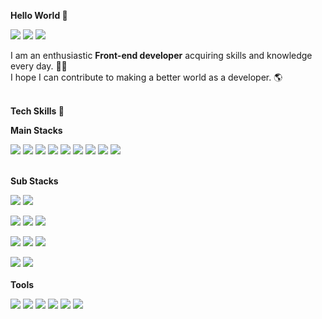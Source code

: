 **Hello World 👋**

<a href="https://velog.io/@jewoo" target="_blank"><img src="https://img.shields.io/badge/Blog-20C997?style=flat-square&logo=Velog&logoColor=white"/></a>
<a href="https://www.linkedin.com/in/jewoo-ham/" target="_blank"><img src="https://img.shields.io/badge/JewooHam-0A66C2?style=flat-square&logo=LinkedIn&logoColor=white"/></a>
<a href="mailto:jeus0630@gmail.com" target="_blank"><img src="https://img.shields.io/badge/jeus0630@gmail.com-EA4335?style=flat-square&logo=Gmail&logoColor=white"/></a>

I am an enthusiastic **Front-end developer** acquiring skills and knowledge every day. 👨‍💻  
I hope I can contribute to making a better world as a developer. 🌎
<br>
<br>

**Tech Skills 💪**
  
**Main Stacks**  

<img src="https://img.shields.io/badge/Next.JS-000000?style=flat-square&logo=Next.JS&logoColor=white"/>&nbsp;<img src="https://img.shields.io/badge/Recoil-764ABC?style=flat-square&logo=Recoil&logoColor=white"/>&nbsp;<img src="https://img.shields.io/badge/React Query-FF4154?style=flat-square&logo=React Query&logoColor=white"/>&nbsp;<img src="https://img.shields.io/badge/TypeScript-3178C6?style=flat-square&logo=TypeScript&logoColor=white"/>&nbsp;<img src="https://img.shields.io/badge/Styled Components-DB7093?style=flat-square&logo=styled-components&logoColor=white"/>&nbsp;<img src="https://img.shields.io/badge/ESLint-4B32C3?style=flat-square&logo=ESLint&logoColor=white"/>&nbsp;<img src="https://img.shields.io/badge/Prettier-F7B93E?style=flat-square&logo=Prettier&logoColor=white"/>&nbsp;<img src="https://img.shields.io/badge/Yarn Berry-2C8EBB?style=flat-square&logo=Yarn&logoColor=white"/>&nbsp;<img src="https://img.shields.io/badge/Vite-646CFF?style=flat-square&logo=Vite&logoColor=white"/>
<br><br>

**Sub Stacks**  

<img src="https://img.shields.io/badge/Ubuntu-295420?style=flat-square&logo=Ubuntu&logoColor=white"/>  

<img src="https://img.shields.io/badge/ESLint-4B32C3?style=flat-square&logo=ESLint&logoColor=white"/>  

<img src="https://img.shields.io/badge/jQuery-0769AD?style=flat-square&logo=jQuery&logoColor=white"/>&nbsp;<img src="https://img.shields.io/badge/Java-007396?style=flat-square&logo=Java&logoColor=white"/>&nbsp;<img src="https://img.shields.io/badge/Python-3776AB?style=flat-square&logo=Python&logoColor=white"/>  

<img src="https://img.shields.io/badge/Node.js-339933?style=flat-square&logo=Node.js&logoColor=white"/>&nbsp;<img src="https://img.shields.io/badge/Express-000000?style=flat-square&logo=Express&logoColor=white"/>&nbsp;<img src="https://img.shields.io/badge/SpringBoot-6DB33F?style=flat-square&logo=SpringBoot&logoColor=white"/>  

<img src="https://img.shields.io/badge/MongoDB-47A248?style=flat-square&logo=MongoDB&logoColor=white"/>&nbsp;<img src="https://img.shields.io/badge/MySQL-4479A1?style=flat-square&logo=MySQL&logoColor=white"/>&nbsp;
<br><br>
**Tools**

<img src="https://img.shields.io/badge/Notion-000000?style=flat-square&logo=Notion&logoColor=white"/>&nbsp;<img src="https://img.shields.io/badge/Slack-4A154B?style=flat-square&logo=Slack&logoColor=white"/>&nbsp;<img src="https://img.shields.io/badge/GoogleAnalytics-E37400?style=flat-square&logo=GoogleAnalytics&logoColor=white"/>&nbsp;<img src="https://img.shields.io/badge/Wireshark-1679A7?style=flat-square&logo=Wireshark&logoColor=white"/>&nbsp;<img src="https://img.shields.io/badge/VMware-1679A7?style=flat-square&logo=VMware&logoColor=white"/>&nbsp;<img src="https://img.shields.io/badge/AdobeXD-1679A7?style=flat-square&logo=AdobeXD&logoColor=white"/>  
